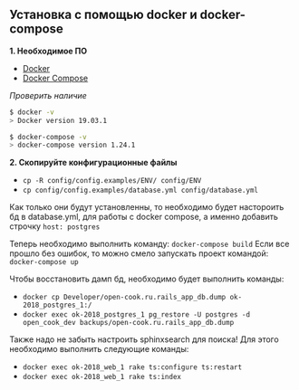## Установка с помощью docker и docker-compose

**1. Необходимое ПО**

- [Docker](https://docs.docker.com/get-started/)
- [Docker Compose](https://docs.docker.com/compose/)

*Проверить наличие*

```bash
$ docker -v
> Docker version 19.03.1

$ docker-compose -v
> docker-compose version 1.24.1
```

**2. Скопируйте конфигурационные файлы**

- `cp -R config/config.examples/ENV/ config/ENV`
- `cp config/config.examples/database.yml config/database.yml`

Как только они будут установленны, то необходимо будет настороить бд в database.yml, для работы с docker compose, a именно добавить строчку `host: postgres`

Теперь необходимо выполнить команду: `docker-compose build`
Если все прошло без ошибок, то можно смело запускать проект командой: `docker-compose up`

Чтобы восстановить дамп бд, необходимо будет выполнить команды:
- `docker cp Developer/open-cook.ru.rails_app_db.dump ok-2018_postgres_1:/`
- `docker exec ok-2018_postgres_1 pg_restore -U postgres -d open_cook_dev backups/open-cook.ru.rails_app_db.dump`

Также надо не забыть настроить sphinxsearch для поиска! Для этого необходимо выполнить следующие команды:

- `docker exec ok-2018_web_1 rake ts:configure ts:restart`
- `docker exec ok-2018_web_1 rake ts:index`
